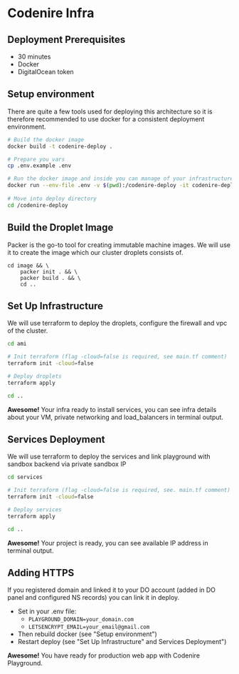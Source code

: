 # Codenire Infra

## Deployment Prerequisites
- 30 minutes
- Docker
- DigitalOcean token

## Setup environment
There are quite a few tools used for deploying this architecture so it is therefore recommended to use docker for a consistent deployment environment.

```bash
# Build the docker image
docker build -t codenire-deploy .

# Prepare you vars
cp .env.example .env 

# Run the docker image and inside you can manage of your infrastructure
docker run --env-file .env -v $(pwd):/codenire-deploy -it codenire-deploy
	
# Move into deploy directory
cd /codenire-deploy
```

## Build the Droplet Image
Packer is the go-to tool for creating immutable machine images. We will use it to create
the image which our cluster droplets consists of.
```
cd image && \
    packer init . && \
    packer build . && \
    cd ..
```



## Set Up Infrastructure
We will use terraform to deploy the droplets, configure the firewall and vpc of the cluster.

```bash
cd ami

# Init terraform (flag -cloud=false is required, see main.tf comment)
terraform init -cloud=false

# Deploy droplets
terraform apply

cd ..
```

**Awesome!** Your infra ready to install services, you can see infra details about your VM, private networking and load_balancers in terminal output.



## Services Deployment
We will use terraform to deploy the services and link playground with sandbox backend via private sandbox IP

```bash
cd services

# Init terraform (flag -cloud=false is required, see. main.tf comment)
terraform init -cloud=false

# Deploy services
terraform apply

cd ..
```

**Awesome!** Your project is ready, you can see available IP address in terminal output.


## Adding HTTPS

If you registered domain and linked it to your DO account (added in DO panel and configured NS records) you can link it in deploy.

- Set in your .env file:
  - `PLAYGROUND_DOMAIN=your_domain.com` 
  - `LETSENCRYPT_EMAIL=your_email@gmail.com`
- Then rebuild docker (see "Setup environment")
- Restart deploy (see "Set Up Infrastructure" and Services Deployment")

**Awesome!** You have ready for production web app with Codenire Playground.
